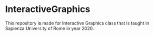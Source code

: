 # InteractiveGraphics
This repository is made for Interactive Graphics class that is taught in Sapienza University of Rome in year 2020. 
